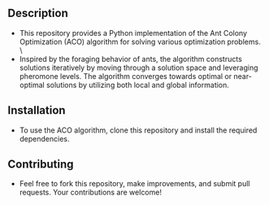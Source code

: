 ## Description
* This repository provides a Python implementation of the Ant Colony Optimization (ACO) algorithm for solving various optimization problems. \
* Inspired by the foraging behavior of ants, the algorithm constructs solutions iteratively by moving through a solution space and leveraging pheromone levels. The algorithm converges towards optimal or near-optimal solutions by utilizing both local and global information.

## Installation
* To use the ACO algorithm, clone this repository and install the required dependencies.

## Contributing
* Feel free to fork this repository, make improvements, and submit pull requests. Your contributions are welcome!
